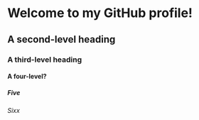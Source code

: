# Welcome to my GitHub profile!
## A second-level heading
### A third-level heading
#### A four-level?
##### Five
###### Sixx
